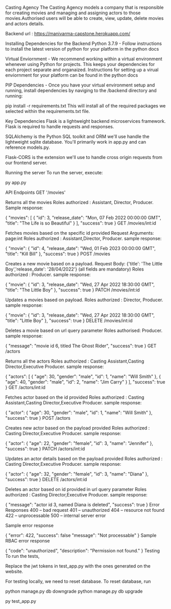 Casting Agency
The Casting Agency models a company that is responsible for creating movies and managing and assigning actors to those movies.Authorised users will be able to create, view, update, delete movies and actors details.

Backend url : https://manivarma-capstone.herokuapp.com/

Installing Dependencies for the Backend
Python 3.7.9 - Follow instructions to install the latest version of python for your platform in the python docs

Virtual Enviornment - We recommend working within a virtual environment whenever using Python for projects. This keeps your dependencies for each project separate and organaized. Instructions for setting up a virual enviornment for your platform can be found in the python docs

PIP Dependencies - Once you have your virtual environment setup and running, install dependencies by naviging to the /backend directory and running:

pip install -r requirements.txt
This will install all of the required packages we selected within the requirements.txt file.

Key Dependencies
Flask is a lightweight backend microservices framework. Flask is required to handle requests and responses.

SQLAlchemy is the Python SQL toolkit and ORM we'll use handle the lightweight sqlite database. You'll primarily work in app.py and can reference models.py.

Flask-CORS is the extension we'll use to handle cross origin requests from our frontend server.

Running the server
To run the server, execute:

py app.py

API Endpoints
GET '/movies'

Returns all the movies
Roles authorized : Assistant, Director, Producer.
Sample response:

{
    "movies": [
        {
            "id": 3,
            "release_date": "Mon, 07 Feb 2022 00:00:00 GMT",
            "title": "The Life is so Beautiful"
        }
    ],
    "success": true
}
GET /movies/int:id

Fetches movies based on the specific id provided
Request Arguments: page:int
Roles authorized : Assistant,Director, Producer.
sample response:

{
 "movie": {
        "id": 4,
        "release_date": "Wed, 01 Feb 2023 00:00:00 GMT",
        "title": "Kill Bill"
    },
    "success": true
}
POST /movies

Creates a new movie based on a payload.
Request Body: {'title': 'The Little Boy','release_date': '28/04/2022'} (all fields are mandatory)
Roles authorized : Producer.
sample response:

{
 "movie": {
    "id": 3,
    "release_date": "Wed, 27 Apr 2022 18:30:00 GMT",
    "title": "The Little Boy"
  },
  "success": true
}
PATCH /movies/int:id

Updates a movies based on payload.
Roles authorized : Director, Producer.
sample response:

{
 "movie": {
    "id": 3,
    "release_date": "Wed, 27 Apr 2022 18:30:00 GMT",
    "title": "Little Boy"
  },
  "success": true
}
DELETE /movies/int:id

Deletes a movie based on url query parameter
Roles authorised: Producer.
sample response:

{
 "message": "movie id 6, titled The Ghost Rider",
 "success": true
}
GET /actors

Returns all the actors
Roles authorized : Casting Assistant,Casting Director,Executive Producer.
sample response:

{
"actors": [
    {
      "age": 30,
      "gender": "male",
      "id": 1,
      "name": "Will Smith"
    },
    {
      "age": 40,
      "gender": "male",
      "id": 2,
      "name": "Jim Carry"
    }
  ],
  "success": true
  }
GET /actors/int:id

Fetches actor based on the id provided
Roles authorized : Casting Assistant,Casting Director,Executive Producer.
sample response:

{
  "actor": {
    "age": 30,
    "gender": "male",
    "id": 1,
    "name": "Will Smith"
  },
  "success": true
}
POST /actors

Creates new actor based on the payload provided
Roles authorized : Casting Director,Executive Producer.
sample response:

{
  "actor": {
    "age": 22,
    "gender": "female",
    "id": 3,
    "name": "Jennifer"
  },
  "success": true
}
PATCH /actors/int:id

Updates an actor details based on the payload provided
Roles authorized : Casting Director,Executive Producer.
sample response:

{
  "actor": {
    "age": 32,
    "gender": "female",
    "id": 3,
    "name": "Diana"
  },
  "success": true
}
DELETE /actors/int:id

Deletes an actor based on id provided in url query parameter
Roles authorized : Casting Director,Executive Producer.
sample response:

{
  "message": "actor id 3, named Diana is deleted",
  "success": true
}
Error Responses
400 – bad request 401 – unauthorized 404 – resource not found 422 – unprocessable 500 – internal server error

Sample error response

{
 "error": 422,
 "success": false
 "message": "Not processable"
}
Sample RBAC error response

{
  "code": "unauthorized",
  "description": "Permission not found."
}
Testing
To run the tests,

Replace the jwt tokens in test_app.py with the ones generated on the website.

For testing locally, we need to reset database. To reset database, run

python manage.py db downgrade
python manage.py db upgrade

py test_app.py